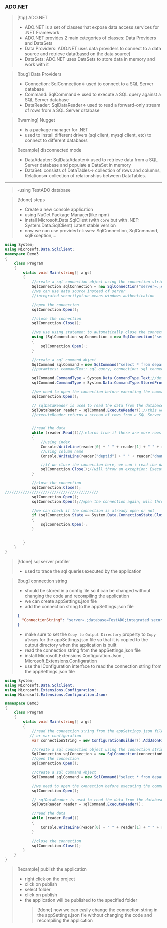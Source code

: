### ADO.NET

> [!tip] ADO.NET
>
> - ADO.NET is a set of classes that expose data access services for .NET Framework
> - ADO.NET provides 2 main categories of classes: Data Providers and DataSets
> - Data Providers: ADO.NET uses data providers to connect to a data source and retrieve data(based on the data source)
> - DataSets: ADO.NET uses DataSets to store data in memory and work with it

> [!bug] Data Providers
>
> - Connection: SqlConnection=> used to connect to a SQL Server database
> - Command: SqlCommand=> used to execute a SQL query against a SQL Server database
> - DataReader: SqlDataReader=> used to read a forward-only stream of rows from a SQL Server database

> [!warning] Nugget
>
> - is a package manager for .NET
> - used to install different drivers (sql client, mysql client, etc) to connect to different databases

> [!example] disconnected mode
>
> - DataAdapter: SqlDataAdapter=> used to retrieve data from a SQL Server database and populate a DataSet in memory
> - DataSet: consists of DataTables=> collection of rows and columns, Relations=> collection of relationships between DataTables.

---

> -using TestADO database

> [!done] steps
>
> - Create a new console application
> - using NuGet Package Manager(like npm)
> - install Microsoft.Data.SqlClient (with `core` but with .NET: System.Data.SqlClient) Latest stable version
> - now we can use provided classes: SqlConnection, SqlCommand, sqlException,...

```csharp
using System;
using Microsoft.Data.SqlClient;
namespace Demo3
{
    class Program
    {
        static void Main(string[] args)
        {
            //create a sql connection object using the connection string
            SqlConnection sqlConnection = new SqlConnection("server=.;database=TestADO;integrated security=true;trustservercertificate=true");
            //we can use data source instead of server
            //integrated security=true means windows authentication

            //open the connection
            sqlConnection.Open();

            //close the connection
            sqlConnection.Close();

            //we use using statement to automatically close the connection (GC lec)
            using (SqlConnection sqlConnection = new SqlConnection("server=.;database=TestADO;integrated security=true;trustservercertificate=true"))
            {
                sqlConnection.Open();
            }

            //create a sql command object
            SqlCommand sqlCommand = new SqlCommand("select * from department", sqlConnection);
            //paramters: commandText: sql query, connection: sql connection object

            sqlCommand.CommandType = System.Data.CommandType.Text;//default
            sqlCommand.CommandType = System.Data.CommandType.StoredProcedure;//if we are calling a stored procedure

            //we need to open the connection before executing the command
            sqlConnection.Open();

            // sqlDataReader is used to read the data from the database
            SqlDataReader reader = sqlCommand.ExecuteReader();//this won't execute the query, but when we call read method, it will execute the query and read the data
            //executeReader returns a stream of rows from a SQL Server database


            //read the data
            while (reader.Read())//returns true if there are more rows to read
            {
                //using index
                Console.WriteLine(reader[0] + " " + reader[1] + " " + reader[2]);
                //using column name
                Console.WriteLine(reader["deptid"] + " " + reader["dname"] + " " + reader["loc"]);

                //if we close the connection here, we can't read the data
                sqlConnection.Close();//will throw an exception: ExecuteReader requires an open and available Connection. The connection's current state is closed.
            }

            //close the connection
            sqlConnection.Close();
//////////////////////////////////////////
            sqlConnection.Open();
            sqlConnection.Open();//open the connection again, will throw an exception:

            //we can check if the connection is already open or not
            if (sqlConnection.State == System.Data.ConnectionState.Closed)
            {
                sqlConnection.Open();
            }


        }
    }
}
```

> [!done] sql server profiler
>
> - used to trace the sql queries executed by the application

> [!bug] connection string
>
> - should be stored in a config file so it can be changed without changing the code and recompiling the application
> - we can create appSettings.json file
> - add the connection string to the appSettings.json file
>
> ```json
> {
>   "ConnectionString": "server=.;database=TestADO;integrated security=true;trustservercertificate=true"
> }
> ```
>
> - make sure to set the `Copy to Output Directory` property to `Copy always` for the appSettings.json file so that it is copied to the output directory when the application is built
> - read the connection string from the appSettings.json file
> - install Microsoft.Extensions.Configuration.Json , Microsoft.Extensions.Configuration
> - use the IConfiguration interface to read the connection string from the appSettings.json file

```csharp
using System;
using Microsoft.Data.SqlClient;
using Microsoft.Extensions.Configuration;
using Microsoft.Extensions.Configuration.Json;

namespace Demo3
{
    class Program
    {
        static void Main(string[] args)
        {
            //read the connection string from the appSettings.json file
           // or var configuration
            var connectionString = new ConfigurationBuilder().AddJsonFile("appSettings.json").Build().GetSection("ConnectionString").Value;

            //create a sql connection object using the connection string
            SqlConnection sqlConnection = new SqlConnection(connectionString);
            //open the connection
            sqlConnection.Open();

            //create a sql command object
            SqlCommand sqlCommand = new SqlCommand("select * from department", sqlConnection);

            //we need to open the connection before executing the command
            sqlConnection.Open();

            // sqlDataReader is used to read the data from the database
            SqlDataReader reader = sqlCommand.ExecuteReader();

            //read the data
            while (reader.Read())
            {
                Console.WriteLine(reader[0] + " " + reader[1] + " " + reader[2]);
            }

            //close the connection
            sqlConnection.Close();
        }
    }
}
```

> [!example] publish the application
>
> - right click on the project
> - click on publish
> - select folder
> - click on publish
> - the application will be published to the specified folder
>   > [!done] now we can easily change the connection string in the appSettings.json file without changing the code and recompiling the application


